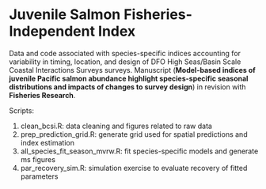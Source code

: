# Juvenile Salmon Fisheries-Independent Index

Data and code associated with species-specific indices accounting for variability in timing, location, and design of DFO High Seas/Basin Scale Coastal Interactions Surveys surveys. Manuscript (**Model-based indices of juvenile Pacific salmon abundance highlight species-specific seasonal distributions and impacts of changes to survey design**) in revision with **Fisheries Research**.

Scripts:
1. clean_bcsi.R: data cleaning and figures related to raw data
2. prep_prediction_grid.R: generate grid used for spatial predictions and index estimation
3. all_species_fit_season_mvrw.R: fit species-specific models and generate ms figures
4. par_recovery_sim.R: simulation exercise to evaluate recovery of fitted parameters

